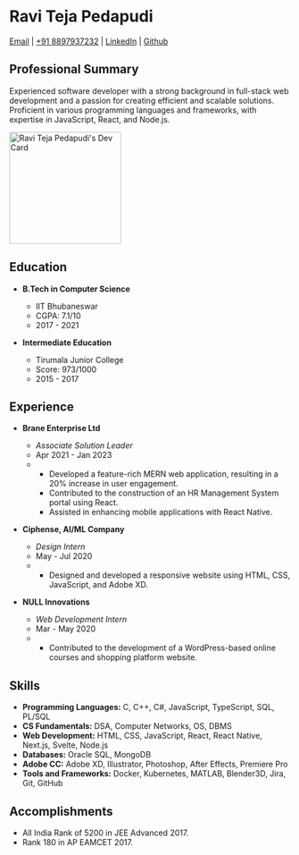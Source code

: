 # Ravi Teja Pedapudi

[Email](mailto:prt15@iitbbs.ac.in) | [+91 8897937232](tel:+918897937232) | [LinkedIn](https://www.linkedin.com/in/ravi-teja-pedapudi-a546a5152/) | [Github](https://github.com/RaviRock916/)

## Professional Summary

Experienced software developer with a strong background in full-stack web development and a passion for creating efficient and scalable solutions. Proficient in various programming languages and frameworks, with expertise in JavaScript, React, and Node.js.

<a href="https://app.daily.dev/ravitejapedapudi"><img src="https://api.daily.dev/devcards/4a2fe972a3844f44a0b1ce4d694c8621.png?r=q52" width="200" alt="Ravi Teja Pedapudi's Dev Card"/></a>

## Education

-   **B.Tech in Computer Science**

    -   IIT Bhubaneswar
    -   CGPA: 7.1/10
    -   2017 - 2021

-   **Intermediate Education**
    -   Tirumala Junior College
    -   Score: 973/1000
    -   2015 - 2017

## Experience

-   **Brane Enterprise Ltd**

    -   _Associate Solution Leader_
    -   Apr 2021 - Jan 2023
    -   -   Developed a feature-rich MERN web application, resulting in a 20% increase in user engagement.
        -   Contributed to the construction of an HR Management System portal using React.
        -   Assisted in enhancing mobile applications with React Native.

-   **Ciphense, AI/ML Company**

    -   _Design Intern_
    -   May - Jul 2020
    -   -   Designed and developed a responsive website using HTML, CSS, JavaScript, and Adobe XD.

-   **NULL Innovations**
    -   _Web Development Intern_
    -   Mar - May 2020
    -   -   Contributed to the development of a WordPress-based online courses and shopping platform website.

## Skills

-   **Programming Languages:** C, C++, C#, JavaScript, TypeScript, SQL, PL/SQL
-   **CS Fundamentals:** DSA, Computer Networks, OS, DBMS
-   **Web Development:** HTML, CSS, JavaScript, React, React Native, Next.js, Svelte, Node.js
-   **Databases:** Oracle SQL, MongoDB
-   **Adobe CC:** Adobe XD, Illustrator, Photoshop, After Effects, Premiere Pro
-   **Tools and Frameworks:** Docker, Kubernetes, MATLAB, Blender3D, Jira, Git, GitHub

## Accomplishments

-   All India Rank of 5200 in JEE Advanced 2017.
-   Rank 180 in AP EAMCET 2017.
